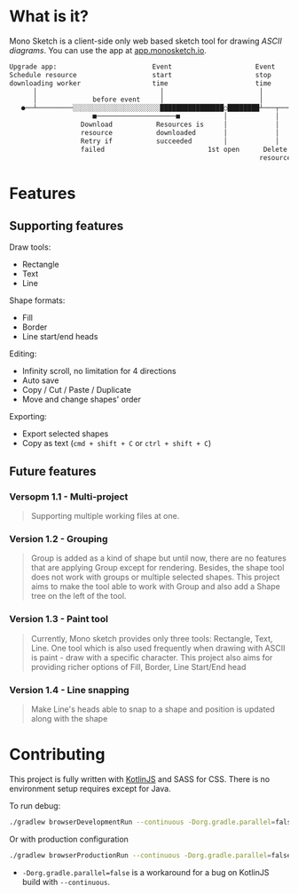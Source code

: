 # What is it?

Mono Sketch is a client-side only web based sketch tool for drawing *ASCII diagrams*. You can use
the app at [app.monosketch.io](https://app.monosketch.io/).

```bash
Upgrade app:                        Event                     Event
Schedule resource                   start                     stop
downloading worker                  time                      time
      │                               │                        │
      │              before event     │                        │
   ●──┴─────────░░░░░░░░░░░░░░░░░░░░░░████████████████○████████┴───┬─────▶
                     ■────────────────────■           │            │
                  Download           Resources is     │            │
                  resource           downloaded       │            │
                  Retry if           succeeded        │            │
                  failed                          1st open      Delete
                                                               resources
```

# Features

## Supporting features

Draw tools:

- Rectangle
- Text
- Line

Shape formats:

- Fill
- Border
- Line start/end heads

Editing:

- Infinity scroll, no limitation for 4 directions
- Auto save
- Copy / Cut / Paste / Duplicate
- Move and change shapes' order

Exporting:

- Export selected shapes
- Copy as text (`cmd + shift + C` or `ctrl + shift + C`)

## Future features

### Versopm 1.1 - Multi-project

> Supporting multiple working files at one.

### Version 1.2 - Grouping

> Group is added as a kind of shape but until now, there are no features that are applying Group
> except for rendering. Besides, the shape tool does not work with groups or multiple selected
> shapes. This project aims to make the tool able to work with Group and also add a Shape tree on
> the left of the tool.
>

### Version 1.3 - Paint tool

> Currently, Mono sketch provides only three tools: Rectangle, Text, Line. One tool which is also
> used frequently when drawing with ASCII is paint - draw with a specific character. This project
> also aims for providing richer options of Fill, Border, Line Start/End head
>

### Version 1.4 - Line snapping

> Make Line's heads able to snap to a shape and position is updated along with the shape
>

# Contributing

This project is fully written with [KotlinJS](https://kotlinlang.org/docs/js-overview.html) and SASS
for CSS. There is no environment setup requires except for Java.

To run debug:

```bash
./gradlew browserDevelopmentRun --continuous -Dorg.gradle.parallel=false
```

Or with production configuration

```bash
./gradlew browserProductionRun --continuous -Dorg.gradle.parallel=false
```

* `-Dorg.gradle.parallel=false` is a workaround for a bug on KotlinJS build with `--continuous`.
